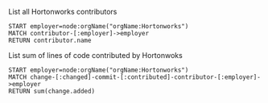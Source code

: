 List all Hortonworks contributors

	START employer=node:orgName("orgName:Hortonworks")
	MATCH contributor-[:employer]->employer
	RETURN contributor.name

List sum of lines of code contributed by Hortonwoks

	START employer=node:orgName("orgName:Hortonworks")
	MATCH change-[:changed]-commit-[:contributed]-contributor-[:employer]->employer
	RETURN sum(change.added)